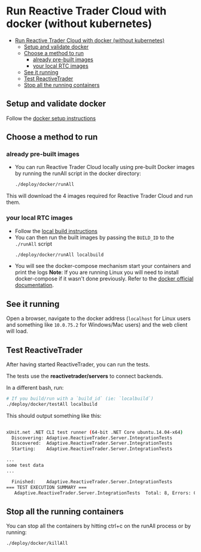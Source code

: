 # Run Reactive Trader Cloud with docker (without kubernetes)

- [Run Reactive Trader Cloud with docker (without kubernetes)](#run-reactive-trader-cloud-with-docker-without-kubernetes)
    - [Setup and validate docker](#setup-and-validate-docker)
    - [Choose a method to run](#choose-a-method-to-run)
        - [already pre-built images](#already-pre-built-images)
        - [your local RTC images](#your-local-rtc-images)
    - [See it running](#see-it-running)
    - [Test ReactiveTrader](#test-reactivetrader)
    - [Stop all the running containers](#stop-all-the-running-containers)

## Setup and validate docker
Follow the [docker setup instructions](https://github.com/AdaptiveConsulting/ReactiveTraderCloud/blob/master/docs/deployment/docker-setup.md)

## Choose a method to run
### already pre-built images
- You can run Reactive Trader Cloud locally using pre-built Docker images by running the runAll script in the docker directory:
    ```bash
    ./deploy/docker/runAll
    ```

This will download the 4 images required for Reactive Trader Cloud and run them.

### your local RTC images
- Follow the [local build instructions](https://github.com/AdaptiveConsulting/ReactiveTraderCloud/blob/master/docs/deployment/build-rtc-locally.md)
- You can then run the built images by passing the `BUILD_ID` to the `./runAll` script
    ```bash
    ./deploy/docker/runAll localbuild
    ```
- You will see the docker-compose mechanism start your containers and print the logs
**Note**: If you are running Linux you will need to install docker-compose if it wasn't done previously. Refer to the [docker official documentation](https://docs.docker.com/compose/install/).

## See it running
Open a browser, navigate to the docker address (`localhost` for Linux users and something like `10.0.75.2` for Windows/Mac users) and the web client will load.

## Test ReactiveTrader
After having started ReactiveTrader, you can run the tests.

The tests use the **reactivetrader/servers** to connect backends.

In a different bash, run:
```bash
# If you build/run with a `build_id` (ie: `localbuild`)
./deploy/docker/testAll localbuild
```

This should output something like this:
```bash
 
xUnit.net .NET CLI test runner (64-bit .NET Core ubuntu.14.04-x64)
  Discovering: Adaptive.ReactiveTrader.Server.IntegrationTests
  Discovered:  Adaptive.ReactiveTrader.Server.IntegrationTests
  Starting:    Adaptive.ReactiveTrader.Server.IntegrationTests

...
some test data
...

  Finished:    Adaptive.ReactiveTrader.Server.IntegrationTests
=== TEST EXECUTION SUMMARY ===
   Adaptive.ReactiveTrader.Server.IntegrationTests  Total: 8, Errors: 0, Failed: 0, Skipped: 0, Time: 9.464s
```

## Stop all the running containers
You can stop all the containers by hitting ctrl+c on the runAll process or by running:
```bash
./deploy/docker/killAll
```
